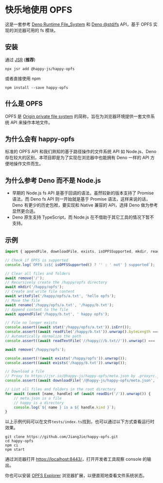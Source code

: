 # 快乐地使用 OPFS

这是一套参考 [Deno Runtime File_System](https://deno.land/api#File_System) 和 [Deno @std/fs](https://jsr.io/@std/fs) API，基于 OPFS 实现的浏览器可用的 fs 模块。

## 安装

通过 [JSR](https://jsr.io/@happy-js/happy-opfs) (**推荐**)
```
npx jsr add @happy-js/happy-opfs
```

或者直接使用 npm
```
npm install --save happy-opfs
```

## 什么是 OPFS

OPFS 是 [Origin private file system](https://developer.mozilla.org/en-US/docs/Web/API/File_System_API/Origin_private_file_system) 的简称，旨在为浏览器环境提供一套文件系统 API 来操作本地文件。

## 为什么会有 happy-opfs

标准的 OPFS API 和我们熟知的基于路径操作的文件系统 API 如 Node.js、Deno 存在较大的区别，本项目即是为了实现在浏览器中也能拥有 Deno 一样的 API 方便地操作文件而生。

## 为什么参考 Deno 而不是 Node.js

* 早期的 Node.js fs API 是基于回调的语法，虽然较新的版本支持了 Promise 语法，而 Deno fs API 则一开始就是基于 Promise 语法，这样来说的话，Deno 有更少的历史包袱，要实现和 Native 兼容的 API，选择 Deno 做为参考显然更合适。
* Deno 原生支持 TypeScript，而 Node.js 在不借助于其它工具的情况下暂不支持。

## 示例

```ts
import { appendFile, downloadFile, exists, isOPFSSupported, mkdir, readDir, readFile, readTextFile, remove, rename, stat, writeFile } from '@happy-js/happy-opfs';

// Check if OPFS is supported
console.log(`OPFS is${ isOPFSSupported() ? '' : ' not' } supported`);

// Clear all files and folders
await remove('/');
// Recursively create the /happy/opfs directory
await mkdir('/happy/opfs');
// Create and write file content
await writeFile('/happy/opfs/a.txt', 'hello opfs');
// Move the file
await rename('/happy/opfs/a.txt', '/happy/b.txt');
// Append content to the file
await appendFile('/happy/b.txt', ' happy opfs');

// File no longer exists
console.assert((await stat('/happy/opfs/a.txt')).isErr());
console.assert((await readFile('/happy/b.txt')).unwrap().byteLength === 21);
// Automatically normalize the path
console.assert((await readTextFile('//happy///b.txt//')).unwrap() === 'hello opfs happy opfs');

await remove('/happy/opfs');

console.assert(!(await exists('/happy/opfs')).unwrap());
console.assert((await exists('/happy/b.txt')).unwrap());

// Download a file
// Proxy to https://jsr.io/@happy-js/happy-opfs/meta.json by .proxyrc.json
console.assert((await downloadFile('/@happy-js/happy-opfs/meta.json', '/meta.json')).unwrap());

// List all files and folders in the root directory
for await (const [name, handle] of (await readDir('/')).unwrap()) {
    // meta.json is a file
    // happy is a directory
    console.log(`${ name } is a ${ handle.kind }`);
}
```

以上示例代码可以在文件`tests/index.ts`找到，也可以通过以下方式查看运行时效果。

```
git clone https://github.com/JiangJie/happy-opfs.git
cd happy-opfs
npm ci
npm start
```

通过浏览器打开 [https://localhost:8443/](https://localhost:8443/)，打开开发者工具观察 console 的输出。

你也可以安装 [OPFS Explorer](https://chromewebstore.google.com/detail/acndjpgkpaclldomagafnognkcgjignd) 浏览器扩展，以便直观地查看文件系统状态。